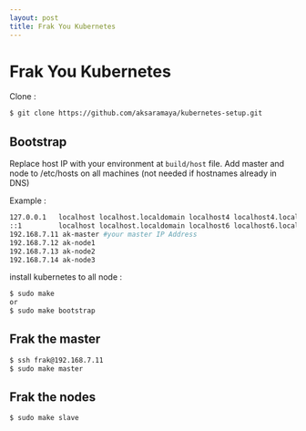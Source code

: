 ```yaml
---
layout: post
title: Frak You Kubernetes
---
```


# Frak You Kubernetes

Clone :
```bash
$ git clone https://github.com/aksaramaya/kubernetes-setup.git
```

## Bootstrap

Replace host IP with your environment at `build/host` file. Add master and node to /etc/hosts on all machines (not needed if hostnames already in DNS)

Example :
```bash
127.0.0.1   localhost localhost.localdomain localhost4 localhost4.localdomain4
::1         localhost localhost.localdomain localhost6 localhost6.localdomain6
192.168.7.11 ak-master #your master IP Address
192.168.7.12 ak-node1
192.168.7.13 ak-node2
192.168.7.14 ak-node3
```
install kubernetes to all node :

```bash
$ sudo make
or
$ sudo make bootstrap
```

## Frak the master
```bash
$ ssh frak@192.168.7.11
$ sudo make master
```

## Frak the nodes
```bash
$ sudo make slave
```

